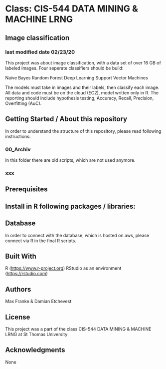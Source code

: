 # Class: CIS-544 DATA MINING & MACHINE LRNG
## Image classification
### last modified date 02/23/20

This project was about image classification, with a data set of over 16 GB of labeled images. Four seperate classifiers should be build:

Naïve Bayes
Random Forest
Deep Learning
Support Vector Machines

The models must take in images and their labels, then classify each image. All data and code must be on the cloud (EC2), model written only in R. The reporting should include hypothesis testing, Accuracy, Recall, Precision, Overfitting (AuC).

## Getting Started / About this repository

In order to understand the structure of this repository, please read following instructions:

### 00_Archiv

In this folder there are old scripts, which are not used anymore.

### xxx

## Prerequisites

Install in R following packages / libraries:
 - 

## Database

In order to connect with the database, which is hosted on aws, please connect via R in the final R scripts. 

## Built With

R (https://www.r-project.org)
RStudio as an environment (https://rstudio.com)

## Authors

Max Franke & 
Damian Etchevest


## License

This project was a part of the class CIS-544 DATA MINING & MACHINE LRNG at St Thomas University

## Acknowledgments

None

